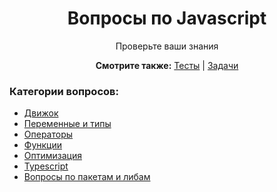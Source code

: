 <div align="center">

<h1>Вопросы по Javascript</h1>

<p>Проверьте ваши знания</p>

<b>Смотрите также:</b>
<a href="https://github.com/dollaween/javascript-tests">Тесты</a> | <a href="https://github.com/dollaween/javascript-tasks">Задачи</a>

</div>

### Категории вопросов:
* [Движок](./engine.md)
* [Переменные и типы](./types.md)
* [Операторы](./operators.md)
* [Функции](./functions.md)
* [Оптимизация](./optimization.md)
* [Typescript](./typescript.md)
* [Вопросы по пакетам и либам](./packages.md)
